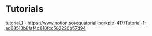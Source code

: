 # Tutorials
  tutorial_1 - https://www.notion.so/equatorial-porkpie-417/Tutorial-1-ad08513b8faf4c818fcc582220b57d94
